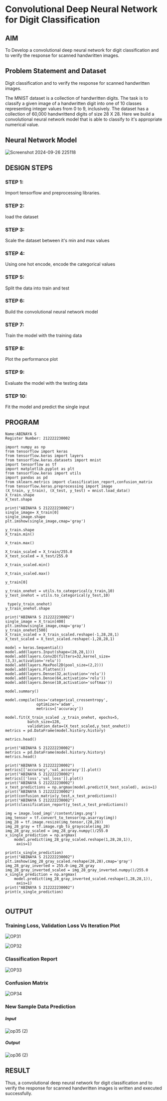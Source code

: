 # Convolutional Deep Neural Network for Digit Classification

## AIM

To Develop a convolutional deep neural network for digit classification and to verify the response for scanned handwritten images.

## Problem Statement and Dataset

Digit classification and to verify the response for scanned handwritten images.

The MNIST dataset is a collection of handwritten digits. The task is to classify a given image of a handwritten digit into one of 10 classes representing integer values from 0 to 9, inclusively. The dataset has a collection of 60,000 handwrittend digits of size 28 X 28. Here we build a convolutional neural network model that is able to classify to it's appropriate numerical value.

## Neural Network Model

![Screenshot 2024-09-26 225118](https://github.com/user-attachments/assets/0edcca87-9724-4f6a-ae2e-3ffa8d923a7b)

## DESIGN STEPS
### STEP 1:
Import tensorflow and preprocessing libraries.
### STEP 2:
load the dataset
### STEP 3:
Scale the dataset between it's min and max values
### STEP 4:
Using one hot encode, encode the categorical values
### STEP 5:
Split the data into train and test
### STEP 6:
Build the convolutional neural network model
### STEP 7:
Train the model with the training data
### STEP 8:
Plot the performance plot
### STEP 9:
Evaluate the model with the testing data
### STEP 10:
Fit the model and predict the single input

## PROGRAM
```
Name:ABINAYA S
Register Number: 212222230002
```
```
import numpy as np
from tensorflow import keras
from tensorflow.keras import layers
from tensorflow.keras.datasets import mnist
import tensorflow as tf
import matplotlib.pyplot as plt
from tensorflow.keras import utils
import pandas as pd
from sklearn.metrics import classification_report,confusion_matrix
from tensorflow.keras.preprocessing import image
(X_train, y_train), (X_test, y_test) = mnist.load_data()
X_train.shape
X_test.shape

print("ABINAYA S 212222230002")
single_image= X_train[0]
single_image.shape
plt.imshow(single_image,cmap='gray')

y_train.shape
X_train.min()

X_train.max()

X_train_scaled = X_train/255.0
X_test_scaled = X_test/255.0

X_train_scaled.min()

X_train_scaled.max()

y_train[0]

y_train_onehot = utils.to_categorical(y_train,10)
y_test_onehot = utils.to_categorical(y_test,10)

 type(y_train_onehot)
y_train_onehot.shape

print("ABINAYA S 212222230002")
single_image = X_train[400]
plt.imshow(single_image,cmap='gray')
y_train_onehot[500]
X_train_scaled = X_train_scaled.reshape(-1,28,28,1)
X_test_scaled = X_test_scaled.reshape(-1,28,28,1)

model = keras.Sequential()
model.add(layers.Input(shape=(28,28,1)))
model.add(layers.Conv2D(filters=32,kernel_size=(3,3),activation='relu'))
model.add(layers.MaxPool2D(pool_size=(2,2)))
model.add(layers.Flatten())
model.add(layers.Dense(32,activation='relu'))
model.add(layers.Dense(64,activation='relu'))
model.add(layers.Dense(10,activation='softmax'))

model.summary()

model.compile(loss='categorical_crossentropy',
              optimizer='adam',
              metrics=['accuracy'])

model.fit(X_train_scaled ,y_train_onehot, epochs=5,
          batch_size=128,
          validation_data=(X_test_scaled,y_test_onehot))
metrics = pd.DataFrame(model.history.history)

metrics.head()

print("ABINAYA S 212222230002")
metrics = pd.DataFrame(model.history.history)
metrics.head()

print("ABINAYA S 212222230002")
metrics[['accuracy','val_accuracy']].plot()
print("ABINAYA S 212222230002")
metrics[['loss','val_loss']].plot()
print("ABINAYA S 212222230002")
x_test_predictions = np.argmax(model.predict(X_test_scaled), axis=1)
print("ABINAYA S 212222230002")
print(confusion_matrix(y_test,x_test_predictions))
print("ABINAYA S 212222230002")
print(classification_report(y_test,x_test_predictions))

img = image.load_img('/content/imgs.png')
img_tensor = tf.convert_to_tensor(np.asarray(img))
img_28 = tf.image.resize(img_tensor,(28,28))
img_28_gray = tf.image.rgb_to_grayscale(img_28)
img_28_gray_scaled = img_28_gray.numpy()/255.0
x_single_prediction = np.argmax(
    model.predict(img_28_gray_scaled.reshape(1,28,28,1)),
     axis=1)

print(x_single_prediction)
print("ABINAYA S 212222230002")
plt.imshow(img_28_gray_scaled.reshape(28,28),cmap='gray')
img_28_gray_inverted = 255.0-img_28_gray
img_28_gray_inverted_scaled = img_28_gray_inverted.numpy()/255.0
x_single_prediction = np.argmax(
    model.predict(img_28_gray_inverted_scaled.reshape(1,28,28,1)),
     axis=1)
print("ABINAYA S 212222230002")
print(x_single_prediction)


```



## OUTPUT

### Training Loss, Validation Loss Vs Iteration Plot
![OP31](https://github.com/user-attachments/assets/38b05346-15d1-4258-afac-73343b5e2034)


![OP32](https://github.com/user-attachments/assets/fc327f4a-4786-4b1e-ad36-62b6f4d88325)

### Classification Report

![OP33](https://github.com/user-attachments/assets/84efaecb-c91b-4608-996b-aa27ff3447b0)


### Confusion Matrix

![OP34](https://github.com/user-attachments/assets/835a5a98-64ca-40b8-9b6b-01949d227284)

### New Sample Data Prediction

##### Input

![op35 (2)](https://github.com/user-attachments/assets/cc2faba3-ef96-4665-a678-2abfdc8b1c78)

##### Output
![op36 (2)](https://github.com/user-attachments/assets/04de417c-59bf-4ece-bb76-cdbc1768294b)

## RESULT
  Thus, a convolutional deep neural network for digit classification and to verify the response for scanned handwritten images is written and executed successfully.
